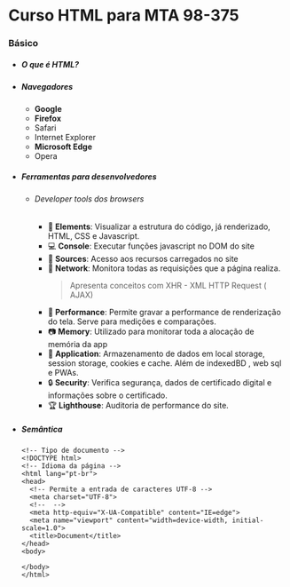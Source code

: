 # Curso HTML para MTA 98-375
### Básico
  * ##### O que é HTML?
  * ##### Navegadores
    * **Google**
    * **Firefox**
    * Safari
    * Internet Explorer
    * **Microsoft Edge**
    * Opera
  
  * ##### Ferramentas para desenvolvedores
    * ###### Developer tools dos browsers
      * :flags: **Elements**: Visualizar a estrutura do código, já renderizado, HTML, CSS e Javascript.
      * :computer: **Console**: Executar funções javascript no DOM do site
      * :postbox: **Sources**: Acesso aos recursos carregados no site 
      * :open_file_folder: **Network**: Monitora todas as requisições que a página realiza.
        > Apresenta conceitos com XHR - XML HTTP Request ( AJAX)
      * :movie_camera: **Performance**: Permite gravar a performance de renderização do tela. Serve para medições e comparações.
      * :camera: **Memory**: Utilizado para monitorar toda a alocação de memória da app
      * :floppy_disk:  **Application**: Armazenamento de dados em local storage, session storage, cookies e cache. Além de indexedBD , web sql e PWAs. 
      * :lock: **Security**: Verifica segurança, dados de certificado digital e informações sobre o certificado.
      * :trophy: **Lighthouse**: Auditoria de performance do site.
  
  * ##### Semântica
      ```
      <!-- Tipo de documento -->
      <!DOCTYPE html>
      <!-- Idioma da página -->
      <html lang="pt-br">
      <head>
        <!-- Permite a entrada de caracteres UTF-8 -->
        <meta charset="UTF-8">
        <!--  -->
        <meta http-equiv="X-UA-Compatible" content="IE=edge"> 
        <meta name="viewport" content="width=device-width, initial-scale=1.0">
        <title>Document</title>
      </head>
      <body>
        
      </body>
      </html>
      ```
